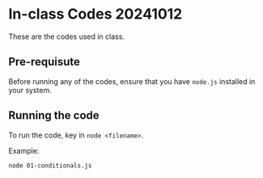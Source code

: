 # In-class Codes 20241012
These are the codes used in class.

## Pre-requisute
Before running any of the codes, ensure that you have `node.js` installed in your system.

## Running the code
To run the code, key in `node <filename>`.

Example:
```
node 01-conditionals.js
```